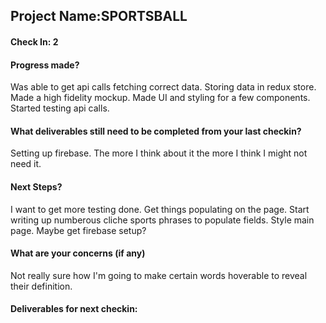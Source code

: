 ## Project Name:SPORTSBALL

#### Check In: 2

#### Progress made?
Was able to get api calls fetching correct data. 
Storing data in redux store.
Made a high fidelity mockup.
Made UI and styling for a few components.
Started testing api calls.

#### What deliverables still need to be completed from your last checkin?
Setting up firebase. The more I think about it the more I think I might not need it.

#### Next Steps?
I want to get more testing done. 
Get things populating on the page. 
Start writing up numberous cliche sports phrases to populate fields. 
Style main page. 
Maybe get firebase setup?
#### What are your concerns (if any)
Not really sure how I'm going to make certain words hoverable to reveal their definition.
#### Deliverables for next checkin:
